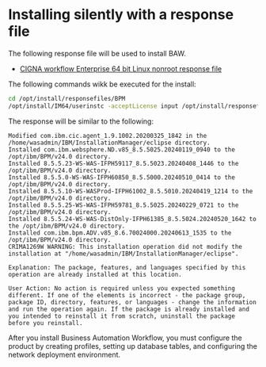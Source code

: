 # Installing silently with a response file

The following response file will be used to install BAW.

* [CIGNA workflow Enterprise 64 bit Linux nonroot response file](./CIGNA_workflowEnterprise_linux_response_nonroot_64bit.xml)

The following commands wikk be executed for the install:

```sh
cd /opt/install/responsefiles/BPM
/opt/install/IM64/userinstc -acceptLicense input /opt/install/responsefiles/BPM/CIGNA_workflowEnterprise_linux_response_nonroot_64bit.xml -log /opt/install/log/silent_install.log -dataLocation /opt/ibm/BPM/IMData

```

The response will be similar to the following:

```text
Modified com.ibm.cic.agent_1.9.1002.20200325_1842 in the /home/wasadmin/IBM/InstallationManager/eclipse directory.
Installed com.ibm.websphere.ND.v85_8.5.5025.20240119_0940 to the /opt/ibm/BPM/v24.0 directory.
Installed 8.5.5.23-WS-WAS-IFPH59117_8.5.5023.20240408_1446 to the /opt/ibm/BPM/v24.0 directory.
Installed 8.5.5.0-WS-WAS-IFPH60850_8.5.5000.20240510_0414 to the /opt/ibm/BPM/v24.0 directory.
Installed 8.5.5.10-WS-WASProd-IFPH61002_8.5.5010.20240419_1214 to the /opt/ibm/BPM/v24.0 directory.
Installed 8.5.5.25-WS-WAS-IFPH59781_8.5.5025.20240229_0721 to the /opt/ibm/BPM/v24.0 directory.
Installed 8.5.5.24-WS-WAS-DistOnly-IFPH61385_8.5.5024.20240520_1642 to the /opt/ibm/BPM/v24.0 directory.
Installed com.ibm.bpm.ADV.v85_8.6.70024000.20240613_1535 to the /opt/ibm/BPM/v24.0 directory.
CRIMA1269W WARNING: This installation operation did not modify the installation at "/home/wasadmin/IBM/InstallationManager/eclipse".

Explanation: The package, features, and languages specified by this operation are already installed at this location.

User Action: No action is required unless you expected something different. If one of the elements is incorrect - the package group, package ID, directory, features, or languages - change the information and run the operation again. If the package is already installed and you intended to reinstall it from scratch, uninstall the package before you reinstall.

```

After you install Business Automation Workflow, you must configure the product by creating profiles, setting up database tables, and configuring the network deployment environment.